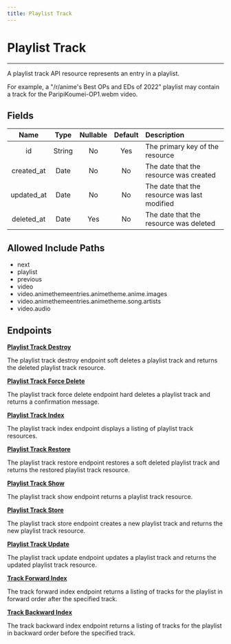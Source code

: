 ```yaml
---
title: Playlist Track
---
```


# Playlist Track

---

A playlist track API resource represents an entry in a playlist.

For example, a "/r/anime's Best OPs and EDs of 2022" playlist may contain a track for the ParipiKoumei-OP1.webm video.

## Fields

|    Name    |  Type   | Nullable | Default | Description                                  |
| :--------: | :-----: | :------: | :-----: | :------------------------------------------- |
| id         | String  | No       | Yes     | The primary key of the resource              |
| created_at | Date    | No       | No      | The date that the resource was created       |
| updated_at | Date    | No       | No      | The date that the resource was last modified |
| deleted_at | Date    | Yes      | No      | The date that the resource was deleted       |

## Allowed Include Paths

* next
* playlist
* previous
* video
* video.animethemeentries.animetheme.anime.images
* video.animethemeentries.animetheme.song.artists
* video.audio

## Endpoints

**[Playlist Track Destroy](/list/playlist/track/destroy/)**

The playlist track destroy endpoint soft deletes a playlist track and returns the deleted playlist track resource.

**[Playlist Track Force Delete](/list/playlist/track/forceDelete/)**

The playlist track force delete endpoint hard deletes a playlist track and returns a confirmation message.

**[Playlist Track Index](/list/playlist/track/index/)**

The playlist track index endpoint displays a listing of playlist track resources.

**[Playlist Track Restore](/list/playlist/track/restore/)**

The playlist track restore endpoint restores a soft deleted playlist track and returns the restored playlist track resource.

**[Playlist Track Show](/list/playlist/track/show/)**

The playlist track show endpoint returns a playlist track resource.

**[Playlist Track Store](/list/playlist/track/store/)**

The playlist track store endpoint creates a new playlist track and returns the new playlist track resource.

**[Playlist Track Update](/list/playlist/track/update/)**

The playlist track update endpoint updates a playlist track and returns the updated playlist track resource.

**[Track Forward Index](/list/playlist/track/forward/)**

The track forward index endpoint returns a listing of tracks for the playlist in forward order after the specified track.

**[Track Backward Index](/list/playlist/track/backward/)**

The track backward index endpoint returns a listing of tracks for the playlist in backward order before the specified track.